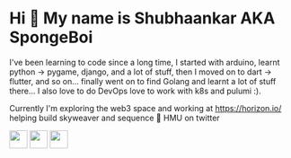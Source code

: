 Hi 👋 My name is Shubhaankar AKA SpongeBoi
==========================================

I've been learning to code since a long time, I started with arduino, learnt python -> pygame, django, and a lot of stuff, then I moved on to dart -> flutter, and so on... finally went on to find Golang and learnt a lot of stuff there... I also love to do DevOps love to work with k8s and pulumi :).


Currently I'm exploring the web3 space and working at https://horizon.io/ helping build skyweaver and sequence 👀 HMU on twitter

<p align="left"> <a href="https://discord.com/users/SpongeBoi#2185" target="_blank" rel="noreferrer"><img src="https://raw.githubusercontent.com/danielcranney/readme-generator/main/public/icons/socials/discord.svg" width="32" height="32" /></a> <a href="https://www.linkedin.com/in/shubhaankar-sharma/" target="_blank" rel="noreferrer"><img src="https://raw.githubusercontent.com/danielcranney/readme-generator/main/public/icons/socials/linkedin.svg" width="32" height="32" /></a> <a href="https://www.twitter.com/__spongeboi" target="_blank" rel="noreferrer"><img src="https://raw.githubusercontent.com/danielcranney/readme-generator/main/public/icons/socials/twitter.svg" width="32" height="32" /></a></p>

